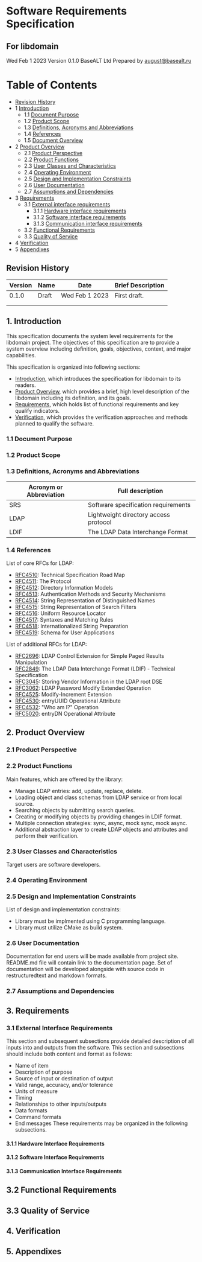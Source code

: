 # Software Requirements Specification
## For libdomain

Wed Feb 1 2023
Version 0.1.0
BaseALT Ltd
Prepared by august@basealt.ru

Table of Contents
=================
* [Revision History](#revision-history)
* 1 [Introduction](#1-introduction)
  * 1.1 [Document Purpose](#11-document-purpose)
  * 1.2 [Product Scope](#12-product-scope)
  * 1.3 [Definitions, Acronyms and Abbreviations](#13-definitions-acronyms-and-abbreviations)
  * 1.4 [References](#14-references)
  * 1.5 [Document Overview](#15-document-overview)
* 2 [Product Overview](#2-product-overview)
  * 2.1 [Product Perspective](#21-product-perspective)
  * 2.2 [Product Functions](#22-product-functions)
  * 2.3 [User Classes and Characteristics](#23-user-classes-and-characteristics)
  * 2.4 [Operating Environment](#24-operating-environment)
  * 2.5 [Design and Implementation Constraints](#25-design-and-implementation-constraints)
  * 2.6 [User Documentation](#26-user-documentation)
  * 2.7 [Assumptions and Dependencies](#27-assumptions-and-dependencies)
* 3 [Requirements](#3-requirements)
  * 3.1 [External interface requirements](#31-external-interface-requirements)
    * 3.1.1 [Hardware interface requirements](#311-hardware-interface-requirements)
    * 3.1.2 [Software interface requirements](#312-software-interface-requirements)
    * 3.1.3 [Communication interface requirements](#313-communication-interface-requirements)
  * 3.2 [Functional Requirements](#32-functional-requirements)
  * 3.3 [Quality of Service](#33-quality-of-service)
* 4 [Verification](#4-verification)
* 5 [Appendixes](#5-appendixes)

## Revision History
| Version   | Name  | Date           | Brief Description   |
| --------- | ------| -------------- | ------------------- |
|   0.1.0   | Draft | Wed Feb 1 2023 | First draft.        |
|           |       |                |                     |
|           |       |                |                     |

## 1. Introduction
This specification documents the system level requirements for the libdomain project. The objectives of this specification are to provide a system overview including definition, goals, objectives, context, and major capabilities.

This specification is organized into following sections:
* [Introduction](#1-introduction), which introduces the specification for libdomain to its readers.
* [Product Overview](#2-product-overview), which provides a brief, high level description of the libdomain including its definition, and its goals.
* [Requirements](#3-requirements), which holds list of functional requirements and key qualify indicators.
* [Verification](#4-verification), which provides the verification approaches and methods planned to qualify the software.

### 1.1 Document Purpose

### 1.2 Product Scope

### 1.3 Definitions, Acronyms and Abbreviations
| Acronym or Abbreviation | Full description                      |
| ----------------------- | ------------------------------------- |
| SRS                     | Software specification requirements   |
| LDAP                    | Lightweight directory access protocol |
| LDIF                    | The LDAP Data Interchange Format      |

### 1.4 References

List of core RFCs for LDAP:
* [RFC4510](https://www.rfc-editor.org/rfc/rfc4510.txt): Technical Specification Road Map
* [RFC4511](https://www.rfc-editor.org/rfc/rfc4511.txt): The Protocol
* [RFC4512](https://www.rfc-editor.org/rfc/rfc4512.txt): Directory Information Models
* [RFC4513](https://www.rfc-editor.org/rfc/rfc4513.txt): Authentication Methods and Security Mechanisms
* [RFC4514](https://www.rfc-editor.org/rfc/rfc4514.txt): String Representation of Distinguished Names
* [RFC4515](https://www.rfc-editor.org/rfc/rfc4515.txt): String Representation of Search Filters
* [RFC4516](https://www.rfc-editor.org/rfc/rfc4516.txt): Uniform Resource Locator
* [RFC4517](https://www.rfc-editor.org/rfc/rfc4517.txt): Syntaxes and Matching Rules
* [RFC4518](https://www.rfc-editor.org/rfc/rfc4518.txt): Internationalized String Preparation
* [RFC4519](https://www.rfc-editor.org/rfc/rfc4519.txt): Schema for User Applications

List of additional RFCs for LDAP:
* [RFC2696](https://www.rfc-editor.org/rfc/rfc2696.txt): LDAP Control Extension for Simple Paged Results Manipulation
* [RFC2849](https://www.rfc-editor.org/rfc/rfc2849.txt): The LDAP Data Interchange Format (LDIF) - Technical Specification
* [RFC3045](https://www.rfc-editor.org/rfc/rfc3045.txt): Storing Vendor Information in the LDAP root DSE
* [RFC3062](https://www.rfc-editor.org/rfc/rfc3062.txt): LDAP Password Modify Extended Operation
* [RFC4525](https://www.rfc-editor.org/rfc/rfc4525.txt): Modify-Increment Extension
* [RFC4530](https://www.rfc-editor.org/rfc/rfc4530.txt): entryUUID Operational Attribute
* [RFC4532](https://www.rfc-editor.org/rfc/rfc4532.txt): "Who am I?" Operation
* [RFC5020](https://www.rfc-editor.org/rfc/rfc5020.txt): entryDN Operational Attribute

## 2. Product Overview

### 2.1 Product Perspective
### 2.2 Product Functions
Main features, which are offered by the library:
* Manage LDAP entries: add, update, replace, delete.
* Loading object and class schemas from LDAP service or from local source.
* Searching objects by submitting search queries.
* Creating or modifying objects by providing changes in LDIF format.
* Multiple connection strategies: sync, async, mock sync, mock async.
* Additional abstraction layer to create LDAP objects and attributes and perform their verification.

### 2.3 User Classes and Characteristics
Target users are software developers.

### 2.4 Operating Environment

### 2.5 Design and Implementation Constraints
List of design and implementation constraints:
* Library must be implmented using C programming language.
* Library must utilize CMake as build system.

### 2.6 User Documentation
Documentation for end users will be made available from project site. README.md file will contain link to the documentation page.
Set of documentation will be developed alongside with source code in restructuredtext and markdown formats.

### 2.7 Assumptions and Dependencies

## 3. Requirements

### 3.1 External Interface Requirements
This section and subsequent subsections provide detailed description of all inputs into and outputs from the software. 
This section and subsections should include both content and format as follows:
* Name of item
* Description of purpose
* Source of input or destination of output
* Valid range, accuracy, and/or tolerance
* Units of measure
* Timing
* Relationships to other inputs/outputs
* Data formats
* Command formats
* End messages
These requirements may be organized in the following subsections.

#### 3.1.1 Hardware Interface Requirements
#### 3.1.2 Software Interface Requirements
#### 3.1.3 Communication Interface Requirements

## 3.2 Functional Requirements
## 3.3 Quality of Service

## 4. Verification

## 5. Appendixes
